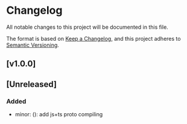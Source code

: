 # Changelog

All notable changes to this project will be documented in this file.

The format is based on [Keep a Changelog](https://keepachangelog.com/en/1.0.0/),
and this project adheres to [Semantic Versioning](https://semver.org/spec/v2.0.0.html).

## [v1.0.0] 

## [Unreleased]

### Added
- minor: ([](https://github.com/meateam/dropbox-service/pull/)): add js+ts proto compiling